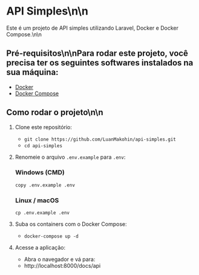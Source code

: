 # API Simples\n\n
Este é um projeto de API simples utilizando Laravel, Docker e Docker Compose.\n\n
## Pré-requisitos\n\nPara rodar este projeto, você precisa ter os seguintes softwares instalados na sua máquina:
 - [Docker](https://www.docker.com/)
 - [Docker Compose](https://docs.docker.com/compose/)
## Como rodar o projeto\n\n
 1. Clone este repositório:
     - ```git clone https://github.com/LuanMakohin/api-simples.git```
     - ```cd api-simples```
 2. Renomeie o arquivo `.env.example` para `.env`:
     ### Windows (CMD)
    ```copy .env.example .env```
    ### Linux / macOS
    ```cp .env.example .env```

3. Suba os containers com o Docker Compose:
    - ```docker-compose up -d```
 4. Acesse a aplicação:
    - Abra o navegador e vá para:
    - http://localhost:8000/docs/api
